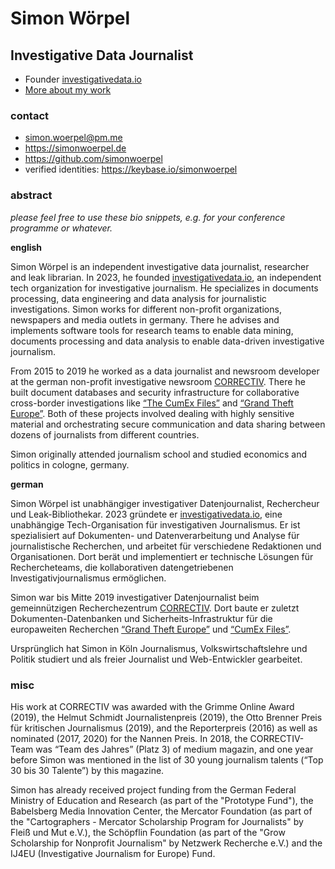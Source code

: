 # Simon Wörpel

## Investigative Data Journalist
* Founder [investigativedata.io](https://investigativedata.io)
* [More about my work](./work.md)

### contact
* simon.woerpel@pm.me
* https://simonwoerpel.de
* https://github.com/simonwoerpel
* verified identities: https://keybase.io/simonwoerpel

### abstract

*please feel free to use these bio snippets, e.g. for your conference programme
or whatever.*

**english**

Simon Wörpel is an independent investigative data journalist, researcher and
leak librarian. In 2023, he founded
[investigativedata.io](https://investigativedata.io), an independent tech
organization for investigative journalism. He specializes in documents
processing, data engineering and data analysis for journalistic investigations.
Simon works for different non-profit organizations, newspapers and media
outlets in germany. There he advises and implements software tools for research
teams to enable data mining, documents processing and data analysis to enable
data-driven investigative journalism.

From 2015 to 2019 he worked as a data journalist and newsroom developer at the
german non-profit investigative newsroom [CORRECTIV](https://correctiv.org).
There he built document databases and security infrastructure for collaborative
cross-border investigations like [“The CumEx Files”](https://correctiv.org/en/latest-stories/2018/10/18/the-cumex-files/)
and [“Grand Theft Europe”](https://correctiv.org/en/top-stories/2019/05/07/grand-theft-europe/).
Both of these projects involved dealing with highly sensitive material and
orchestrating secure communication and data sharing between dozens of
journalists from different countries.

Simon originally attended journalism school and studied economics and politics
in cologne, germany.

**german**

Simon Wörpel ist unabhängiger investigativer Datenjournalist, Rechercheur und
Leak-Bibliothekar. 2023 gründete er
[investigativedata.io](https://investigativedata.io), eine unabhängige
Tech-Organisation für investigativen Journalismus. Er ist spezialisiert auf
Dokumenten- und Datenverarbeitung und Analyse für journalistische Recherchen,
und arbeitet für verschiedene Redaktionen und Organisationen. Dort berät und
implementiert er technische Lösungen für Rechercheteams, die kollaborativen
datengetriebenen Investigativjournalismus ermöglichen.

Simon war bis Mitte 2019 investigativer Datenjournalist beim gemeinnützigen
Recherchezentrum [CORRECTIV](https://correctiv.org). Dort baute er zuletzt
Dokumenten-Datenbanken und Sicherheits-Infrastruktur für die europaweiten
Recherchen [“Grand Theft Europe”](https://correctiv.org/en/top-stories/2019/05/07/grand-theft-europe/) und
[“CumEx Files”](https://correctiv.org/top-stories/2018/10/18/cumex-files/).

Ursprünglich hat Simon in Köln Journalismus, Volkswirtschaftslehre und Politik
studiert und als freier Journalist und Web-Entwickler gearbeitet.

### misc

His work at CORRECTIV was awarded with the Grimme Online Award (2019), the
Helmut Schmidt Journalistenpreis (2019), the Otto Brenner Preis für kritischen
Journalismus (2019), and the Reporterpreis (2016) as well as nominated (2017,
2020) for the Nannen Preis. In 2018, the CORRECTIV-Team was “Team des Jahres”
(Platz 3) of medium magazin, and one year before Simon was mentioned in the
list of 30 young journalism talents (“Top 30 bis 30 Talente”) by this magazine.

Simon has already received project funding from the German Federal Ministry of
Education and Research (as part of the "Prototype Fund"), the Babelsberg Media
Innovation Center, the Mercator Foundation (as part of the "Cartographers -
Mercator Scholarship Program for Journalists" by Fleiß und Mut e.V.), the
Schöpflin Foundation (as part of the "Grow Scholarship for Nonprofit
Journalism" by Netzwerk Recherche e.V.) and the IJ4EU (Investigative Journalism
for Europe) Fund.

